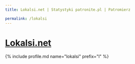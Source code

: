 ```yaml
---
title: Lokalsi.net | Statystyki patronite.pl | Patromierz

permalink: /lokalsi
---
```


# [Lokalsi.net](https://patronite.pl/lokalsi)

{% include profile.md name="lokalsi" prefix="l" %}
